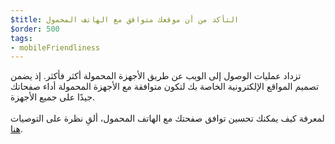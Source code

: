 ```yaml
---
$title: التأكد من أن موقعك متوافق مع الهاتف المحمول
$order: 500
tags:
- mobileFriendliness
---
```


تزداد عمليات الوصول إلى الويب عن طريق الأجهزة المحمولة أكثر فأكثر. إذ يضمن تصميم المواقع الإلكترونية الخاصة بك لتكون متوافقة مع الأجهزة المحمولة أداء صفحاتك جيدًا على جميع الأجهزة. <br><br> لمعرفة كيف يمكنك تحسين توافق صفحتك مع الهاتف المحمول، ألقِ نظرة على التوصيات [هنا](https://developers.google.com/search/mobile-sites?hl=ar).

